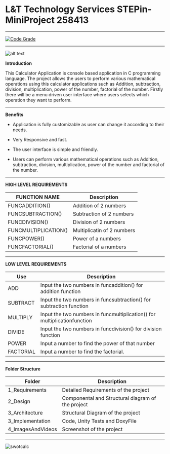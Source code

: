 # L&T Technology Services STEPin-MiniProject 258413
------------------------------------------------------------------------------------------------------------------------------------------------------------------

[![Code Grade](<https://www.code-inspector.com/project/21411/status/svg>)](<https://frontend.code-inspector.com/project/21411/dashboard>)


----------------------------------------------------------------------------------------------------------------------------------------------------------------------

![alt text](https://raw.githubusercontent.com/username/projectname/branch/path/to/img.png)

**Introduction**

This Calculator Application is console based application in C programming language. The project allows the users to perform various mathematical operations using this calculator applications such as Addition, subtraction, division, multiplication, power of the number, factorial of the number. Firstly there will be a menu driven user interface where users selects which operation they want to perform.

-------------------------------------------------------------------------------------------------------------------------------------------------------

**Benefits**

- Application is fully customizable as user can change it according to their needs.

- Very Responsive and fast.

- The user interface is simple and friendly.

- Users can perform various mathematical operations such as Addition, subtraction, division, multiplication, power of the number and factorial of the number.
---------------------------------------------------------------------------------------------------------------------------------------------------------------

**HIGH LEVEL REQUIREMENTS**

FUNCTION NAME       |   Description 
---------------	    | ----------------------------  
FUNCADDITION()	    |   Addition of 2 numbers
FUNCSUBTRACTION()   |   Subtraction of 2 numbers
FUNCDIVISION()	    |   Division of 2 numbers
FUNCMULTIPLICATION()|   Multiplicatin of 2 numbers
FUNCPOWER()	        |   Power of a numbers
FUNCFACTORIAL()     |   Factorial of a numbers

------------------------------------------------------------------------------------------------------------


**LOW LEVEL REQUIREMENTS**

Use         |Description
----------- |--------------------------------------------------------------------------
ADD         |Input the two numbers in funcaddition() for addition function		       
SUBTRACT    |Input the two numbers in funcsubtraction() for subtraction function	   
MULTIPLY    |Input the two numbers in funcmultiplication() for multiplicationfunction
DIVIDE      |Input the two numbers in funcdivision() for division function           
POWER       |Input a number to find the power of that number                         
FACTORIAL   |Input a number to find the factorial.                                   

--------------------------------------------------------------------------------------------------------------------------------



**Folder Structure**

Folder                |      Description
-----------------     |    ---------------------------------------------------
1_Requirements	      |     Detailed Requirements of the project
2_Design	            |     Componental and Structural diagram of the project
3_Architecture        |     Structural Diagram of the project
3_Implementation	    |     Code, Unity Tests and DoxyFile
4_ImagesAndVideos     |     Screenshot of the project	    






-----------------------------------------------------------------------------------------------------------------------------------------------------------


![swotcalc](https://user-images.githubusercontent.com/53489451/114977397-39b6b600-9ea5-11eb-93d5-1f1aa027f7f2.jpg)

